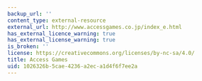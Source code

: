 ```yaml
---
backup_url: ''
content_type: external-resource
external_url: http://www.accessgames.co.jp/index_e.html
has_external_licence_warning: true
has_external_license_warning: true
is_broken: ''
license: https://creativecommons.org/licenses/by-nc-sa/4.0/
title: Access Games
uid: 1026326b-5cae-4236-a2ec-a1d4f6f7ee2a
---
```

